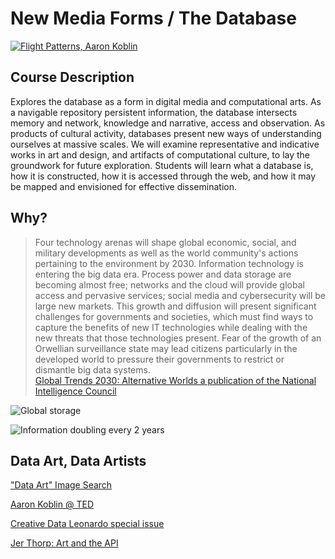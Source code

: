 # New Media Forms / The Database

[![Flight Patterns, Aaron Koblin](http://users.design.ucla.edu/%7Eakoblin/work/faa/interpolated/us1.jpg)](http://users.design.ucla.edu/%7Eakoblin/work/faa/index.html)

## Course Description

Explores the database as a form in digital media and computational arts. As a navigable repository persistent information, the database intersects memory and network, knowledge and narrative, access and observation. As products of cultural activity, databases present new ways of understanding ourselves at massive scales. We will examine representative and indicative works in art and design, and artifacts of computational culture, to lay the groundwork for future exploration. Students will learn what a database is, how it is constructed, how it is accessed through the web, and how it may be mapped and envisioned for effective dissemination.

## Why?

> Four technology arenas will shape global economic, social, and military developments as well as the world community's actions pertaining to the environment by 2030. Information technology is entering the big data era. Process power and data storage are becoming almost free; networks and the cloud will provide global access and pervasive services; social media and cybersecurity will be large new markets. This growth and diffusion will present significant challenges for governments and societies, which must find ways to capture the benefits of new IT technologies while dealing with the new threats that those technologies present. Fear of the growth of an Orwellian surveillance state may lead citizens particularly in the developed world to pressure their governments to restrict or dismantle big data systems.   
[Global Trends 2030: Alternative Worlds a publication of the National Intelligence Council](http://www.dni.gov/files/documents/GlobalTrends_2030.pdf)

![Global storage](http://www.bretswanson.com/wp-content/uploads/2011/02/GR2011021100614.jpg)

![Information doubling every 2 years](http://rack.3.mshcdn.com/media/ZgkyMDEyLzEyLzA0L2Q5L01hc2hhYmxlX1plLmJXTS5wbmcKcAl0aHVtYgkxMjAweDk2MDA-/c78ff003/e8c/Mashable_Zettabytes-Data-Compare_Infographic_640.png)

## Data Art, Data Artists

["Data Art" Image Search](https://www.google.ca/search?q=data+art&rls=en&source=lnms&tbm=isch&sa=X)

[Aaron Koblin @ TED](http://www.ted.com/talks/aaron_koblin?language=en)

[Creative Data Leonardo special issue](http://www.leonardo.info/LEA/CreativeData/CreativeData.html)

[Jer Thorp: Art and the API](http://blog.blprnt.com/blog/blprnt/art-and-the-api)
